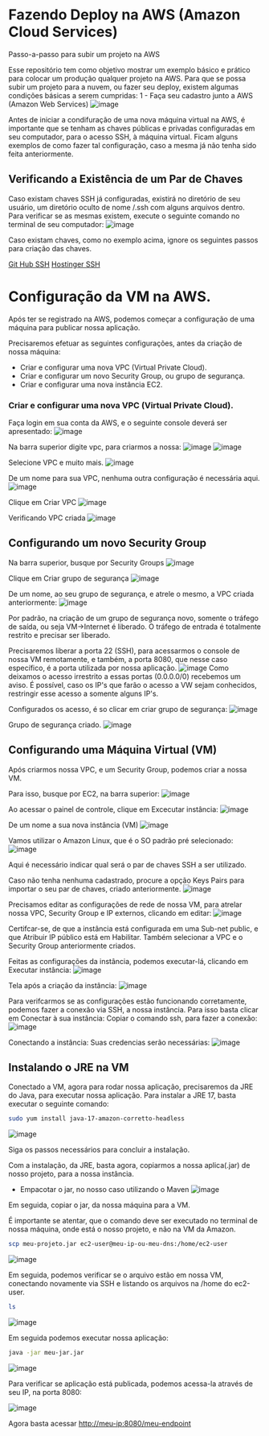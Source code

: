 # Fazendo Deploy na AWS (Amazon Cloud Services)
Passo-a-passo para subir um projeto na AWS

Esse repositório tem como objetivo mostrar um exemplo básico e prático para colocar um produção qualquer projeto na AWS.
Para que se possa subir um projeto para a nuvem, ou fazer seu deploy, existem algumas condições básicas a serem cumpridas:
1 - Faça seu cadastro junto a AWS (Amazon Web Services)
![image](https://github.com/user-attachments/assets/8390ab43-043d-4bd8-8d28-cfb0f01b35d0)

Antes de iniciar a condifuração de uma nova máquina virtual na AWS, é importante que se tenham as chaves públicas e privadas configuradas em seu computador, para o acesso SSH, à máquina virtual.
Ficam alguns exemplos de como fazer tal configuração, caso a mesma já não tenha sido feita anteriormente.

## Verificando a Existência de um Par de Chaves
Caso existam chaves SSH já configuradas, existirá no diretório de seu usuário, um diretório oculto de nome /.ssh com alguns arquivos dentro.
Para verificar se as mesmas existem, execute o seguinte comando no terminal de seu computador:
![image](https://github.com/user-attachments/assets/0e877fe2-03e8-4c41-a128-caf20adff10c)

Caso existam chaves, como no exemplo acima, ignore os seguintes passos para criação das chaves.

[Git Hub SSH](https://docs.github.com/pt/authentication/connecting-to-github-with-ssh/generating-a-new-ssh-key-and-adding-it-to-the-ssh-agent)
[Hostinger SSH](https://www.hostinger.com.br/tutoriais/como-configurar-chaves-ssh)

# Configuração da VM na AWS.
Após ter se registrado na AWS, podemos começar a configuração de uma máquina para publicar nossa aplicação.

Precisaremos efetuar as seguintes configurações, antes da criação de nossa máquina:

- Criar e configurar uma nova VPC (Virtual Private Cloud).
- Criar e configurar um novo Security Group, ou grupo de segurança.
- Criar e configurar uma nova instância EC2.

### Criar e configurar uma nova VPC (Virtual Private Cloud).

Faça login em sua conta da AWS, e o seguinte console deverá ser apresentado:
![image](https://github.com/user-attachments/assets/73c8e90b-48e1-4db2-8164-8745d1be5837)

Na barra superior digite vpc, para criarmos a nossa:
![image](https://github.com/user-attachments/assets/4ca3fce5-dc0c-4318-a948-b6d9810ae072)
![image](https://github.com/user-attachments/assets/363bbc75-3909-47ab-8428-5e21acafaa73)

Selecione VPC e muito mais.
![image](https://github.com/user-attachments/assets/0ffaa9aa-2096-443a-8012-a41c3c87b90c)




De um nome para sua VPC, nenhuma outra configuração é necessária aqui.
![image](https://github.com/user-attachments/assets/ae149b63-888f-4c2a-b0f7-eb08d116efc6)

Clique em Criar VPC
![image](https://github.com/user-attachments/assets/b2daab18-0802-471d-8afc-60b2bc477c1f)

Verificando VPC criada
![image](https://github.com/user-attachments/assets/e2047358-34c9-486f-990c-ef1e764a3e53)

## Configurando um novo Security Group
Na barra superior, busque por Security Groups
![image](https://github.com/user-attachments/assets/dac30ce0-5995-48b1-82a9-a02a4fc8069f)

Clique em Criar grupo de segurança
![image](https://github.com/user-attachments/assets/eaa7b1b6-d2ee-44f2-b41c-56b49afa001d)

De um nome, ao seu grupo de segurança, e atrele o mesmo, a VPC criada anteriormente:
![image](https://github.com/user-attachments/assets/f1e797d5-af8d-43b9-8459-f303f4691cbf)

Por padrão, na criação de um grupo de segurança novo, somente o tráfego de saída, ou seja VM->Internet é liberado. O tráfego de entrada é totalmente restrito e precisar ser liberado.

Precisaremos liberar a porta 22 (SSH), para acessarmos o console de nossa VM remotamente, e também, a porta 8080, que nesse caso específico, é a porta utilizada por nossa aplicação.
![image](https://github.com/user-attachments/assets/78ff0115-9639-40ce-804d-52f814899ad4)
Como deixamos o acesso irrestrito a essas portas (0.0.0.0/0) recebemos um aviso. É possível, caso os IP's que farão o acesso a VW sejam conhecidos, restringir esse acesso a somente alguns IP's.

Configurados os acesso, é so clicar em criar grupo de segurança:
![image](https://github.com/user-attachments/assets/176e22e6-fb4e-4a8b-8a97-abc53f39cccf)

Grupo de segurança criado.
![image](https://github.com/user-attachments/assets/3867580d-de45-4917-a900-2d6d8294081c)

## Configurando uma Máquina Virtual (VM)
Após criarmos nossa VPC, e um Security Group, podemos criar a nossa VM.

Para isso, busque por EC2, na barra superior:
![image](https://github.com/user-attachments/assets/22ed9236-5b38-44e4-a6b0-be87b3c7ae16)

Ao acessar o painel de controle, clique em Excecutar instância:
![image](https://github.com/user-attachments/assets/7bad5800-a5c8-4e1a-8d66-90a2dca69ea7)

De um nome a sua nova instância (VM)
![image](https://github.com/user-attachments/assets/78fffb07-b895-4bef-8e55-9150f0f48623)

Vamos utilizar o Amazon Linux, que é o SO padrão pré selecionado:
![image](https://github.com/user-attachments/assets/97074f5b-35a2-4f10-a5a7-afa5dc3736ab)

Aqui é necessário indicar qual será o par de chaves SSH a ser utilizado.

Caso não tenha nenhuma cadastrado, procure a opção Keys Pairs para importar o seu par de chaves, criado anteriormente.
![image](https://github.com/user-attachments/assets/7676312b-5454-4509-bb6d-9aa2364c9ff4)

Precisamos editar as configurações de rede de nossa VM, para atrelar nossa VPC, Security Group e IP externos, clicando em editar:
![image](https://github.com/user-attachments/assets/a6ba6a66-4dc7-45e4-974a-aea0ef1b7009)

Certifcar-se, de que a instância está configurada em uma Sub-net public, e que Atribuir IP público está em Habilitar. Também selecionar a VPC e o Security Group anteriormente criados.

Feitas as configurações da instância, podemos executar-lá, clicando em Executar instância:
![image](https://github.com/user-attachments/assets/442c5801-5bff-4c9f-8b56-13e1b1394837)

Tela após a criação da instância:
![image](https://github.com/user-attachments/assets/25bcf174-38e7-463b-826f-be93fbf3357a)

Para verifcarmos se as configurações estão funcionando corretamente, podemos fazer a conexão via SSH, a nossa instância.
Para isso basta clicar em Conectar à sua instância:
Copiar o comando ssh, para fazer a conexão:
![image](https://github.com/user-attachments/assets/0ce47de1-5de8-45fd-92de-d813f2e78c52)

Conectando a instância:
Suas credencias serão necessárias:
![image](https://github.com/user-attachments/assets/0d4fef4a-c9ba-4408-9cba-c8b98925eafb)

## Instalando o JRE na VM
Conectado a VM, agora para rodar nossa aplicação, precisaremos da JRE do Java, para executar nossa aplicação.
Para instalar a JRE 17, basta executar o seguinte comando:
``` bash
sudo yum install java-17-amazon-corretto-headless
```
![image](https://github.com/user-attachments/assets/d2d62d08-87c3-460e-87f8-9b13a79efbef)


Siga os passos necessários para concluir a instalação.

Com a instalação, da JRE, basta agora, copiarmos a nossa aplica(.jar) de nosso projeto, para a nossa instância.
- Empacotar o jar, no nosso caso utilizando o Maven
![image](https://github.com/user-attachments/assets/a6db29a2-f9a5-404d-bb5b-3e740560b58a)

Em seguida, copiar o jar, da nossa máquina para a VM.

É importante se atentar, que o comando deve ser executado no terminal de nossa máquina, onde está o nosso projeto, e não na VM da Amazon.
```bash
scp meu-projeto.jar ec2-user@meu-ip-ou-meu-dns:/home/ec2-user
```
![image](https://github.com/user-attachments/assets/4e81fd50-9ef8-4b99-a5b2-53a4561dd378)

Em seguida, podemos verificar se o arquivo estão em nossa VM, conectando novamente via SSH e listando os arquivos na /home do ec2-user.
```bash
ls
```
![image](https://github.com/user-attachments/assets/2a90a164-24d4-4ae0-82b9-7ad134071911)

Em seguida podemos executar nossa aplicação:
```bash
java -jar meu-jar.jar
```
![image](https://github.com/user-attachments/assets/33af70b5-8469-42cc-a323-b1758d12aa3b)

Para verificar se aplicação está publicada, podemos acessa-la através de seu IP, na porta 8080:

![image](https://github.com/user-attachments/assets/4664633e-5d9b-44fb-8ff4-f2847ebb35dc)

Agora basta acessar [http://meu-ip:8080/meu-endpoint](http://meu-ip:8080/meu-endpoint)



















